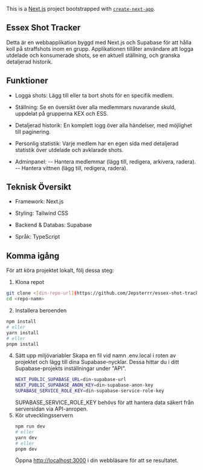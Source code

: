 This is a [Next.js](https://nextjs.org) project bootstrapped with [`create-next-app`](https://nextjs.org/docs/app/api-reference/cli/create-next-app).

## Essex Shot Tracker

Detta är en webbapplikation byggd med Next.js och Supabase för att hålla koll på straffshots inom en grupp. Applikationen tillåter användare att logga utdelade och konsumerade shots, se en aktuell ställning, och granska detaljerad historik.

## Funktioner
- Logga shots: Lägg till eller ta bort shots för en specifik medlem.

- Ställning: Se en översikt över alla medlemmars nuvarande skuld, uppdelat på grupperna KEX och ESS.

- Detaljerad historik: En komplett logg över alla händelser, med möjlighet till paginering.

- Personlig statistik: Varje medlem har en egen sida med detaljerad statistik över utdelade och avklarade shots.

- Adminpanel:
-- Hantera medlemmar (lägg till, redigera, arkivera, radera).
-- Hantera vittnen (lägg till, redigera, radera).

## Teknisk Översikt
- Framework: Next.js

- Styling: Tailwind CSS

- Backend & Databas: Supabase

- Språk: TypeScript

## Komma igång
För att köra projektet lokalt, följ dessa steg:

1. Klona repot
  ```bash
  git clone <[din-repo-url](https://github.com/Jepsterrr/essex-shot-tracker)>
  cd <repo-namn>
  ```
2. Installera beroenden
  ```bash
  npm install
  # eller
  yarn install
  # eller
  pnpm install
  ``` 
4. Sätt upp miljövariabler
   Skapa en fil vid namn .env.local i roten av projektet och lägg till dina Supabase-nycklar. Dessa hittar du i ditt Supabase-projekts inställningar under "API".
   ```bash
   NEXT_PUBLIC_SUPABASE_URL=din-supabase-url
   NEXT_PUBLIC_SUPABASE_ANON_KEY=din-supabase-anon-key
   SUPABASE_SERVICE_ROLE_KEY=din-supabase-service-role-key
   ```
   SUPABASE_SERVICE_ROLE_KEY behövs för att hantera data säkert från serversidan via API-anropen.
6. Kör utvecklingsservern
   ```bash
   npm run dev
   # eller
   yarn dev
   # eller
   pnpm dev
   ```
   Öppna [http://localhost:3000](http://localhost:3000) i din webbläsare för att se resultatet.
